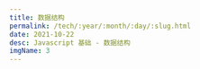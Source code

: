 ```yaml
---
title: 数据结构
permalink: /tech/:year/:month/:day/:slug.html
date: 2021-10-22
desc: Javascript 基础 - 数据结构
imgName: 3
---
```


<Title />

### 目前的七种基本的数据类型
Null / undefind / Number / Boolean / String / Symbol / BigInt

### 一种复杂的引用类型
Object[function / Array / Date]

### [es6 Symbol](https://www.runoob.com/w3cnote/es6-symbol.html)
表示`独一无二`的值，怎么判断它是一个独一无二的值呢？
```js
const a = Symbol('test');
const b = Symbol('test');
console.log(a === b); // 录入相同的字符串，但对比结果是 false
```
使用场景：由于每个 Symbol 的值都是不相等的，所以作为对象的属性名，可以保证属性不重名【使用场景非常少】。  

需要特别注意：值作为属性名时，该属性是公有属性不是私有属性，可以在类的外部访问。但是不会出现在 for...in 、 for...of 的循环中，也不会被 Object.keys() 、 Object.getOwnPropertyNames() 返回。如果要读取到一个对象的 Symbol 属性，可以通过 Object.getOwnPropertySymbols() 和 Reflect.ownKeys() 取到。

### [BigInt](https://developer.mozilla.org/zh-CN/docs/Web/JavaScript/Reference/Global_Objects/BigInt)
提供了一种方法来表示大于[2^53 - 1](../../2021/10/Javascript%20中的安全整数.md)的整数

如何定义？
```js
const bigInt = 9007199254740991n; // 可以用整数后加 n 的方式来定义一个 BigInt
const bigInt2 = BigInt(9007199254740991) // 也可以使用内置的函数来定义
```

有什么特性？

类似于 `Number` 类型。Except: 不能用于 `Math` 对象中的方法；不能和任何 `Number` 实例混合运算；由 `BigInt` 转换为 `Number` 可能会丢失精度。
```js
0n === 0 // false
0n == 0 // true
```

